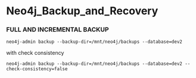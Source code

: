 # Neo4j_Backup_and_Recovery

### FULL AND INCREMENTAL BACKUP
```
neo4j-admin backup --backup-dir=/mnt/neo4j/backups --database=dev2
```
with check consistency
```
neo4j-admin backup --backup-dir=/mnt/neo4j/backups --database=dev2 --check-consistency=false
```
